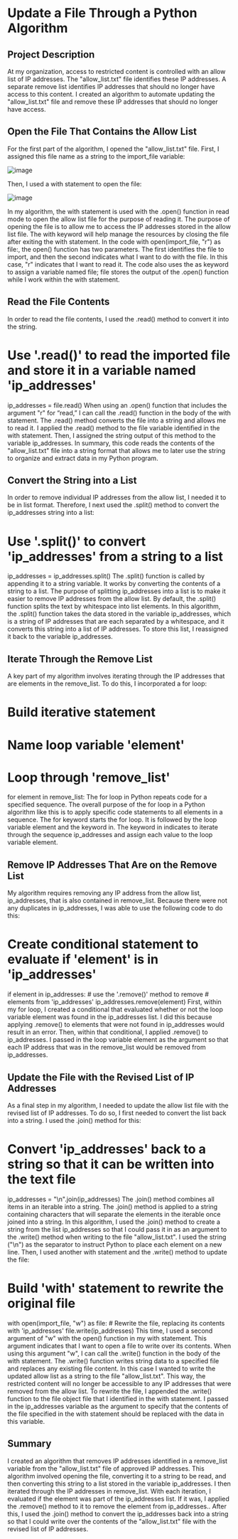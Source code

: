 # Update a File Through a Python Algorithm
## Project Description
At my organization, access to restricted content is controlled with an allow list of IP addresses. The "allow_list.txt" file identifies these IP addresses. A separate remove list identifies IP addresses that should no longer have access to this content. I created an algorithm to automate updating the "allow_list.txt" file and remove these IP addresses that should no longer have access. 
## Open the File That Contains the Allow List
For the first part of the algorithm, I opened the "allow_list.txt" file. First, I assigned this file name as a string to the import_file variable:  


![image](https://github.com/user-attachments/assets/f9393f80-24fb-4b7a-93d1-16dcad94488e)

Then, I used a with statement to open the file:  


![image](https://github.com/user-attachments/assets/bf5901f8-0a20-4753-bc49-e59577e4b338)
 
In my algorithm, the with statement is used with the .open() function in read mode to open the allow list file for the purpose of reading it. The purpose of opening the file is to allow me to access the IP addresses stored in the allow list file. The with keyword will help manage the resources by closing the file after exiting the with statement. In the code with open(import_file, "r") as file:, the open() function has two parameters. The first identifies the file to import, and then the second indicates what I want to do with the file. In this case, "r" indicates that I want to read it. The code also uses the as keyword to assign a variable named file; file stores the output of the .open() function while I work within the with statement.  


## Read the File Contents
In order to read the file contents, I used the .read() method to convert it into the string.  


# Use '.read()' to read the imported file and store it in a variable named 'ip_addresses'
ip_addresses = file.read()
When using an .open() function that includes the argument "r" for “read,” I can call the .read() function in the body of the with statement. The .read() method converts the file into a string and allows me to read it. I applied the .read() method to the file variable identified in the with statement. Then, I assigned the string output of this method to the variable ip_addresses. 
In summary, this code reads the contents of the "allow_list.txt" file into a string format that allows me to later use the string to organize and extract data in my Python program.
## Convert the String into a List
In order to remove individual IP addresses from the allow list, I needed it to be in list format. Therefore, I next used the .split() method to convert the ip_addresses string into a list:
# Use '.split()' to convert 'ip_addresses' from a string to a list
ip_addresses = ip_addresses.split()
The .split() function is called by appending it to a string variable. It works by converting the contents of a string to a list. The purpose of splitting ip_addresses into a list is to make it easier to remove IP addresses from the allow list. By default, the .split() function splits the text by whitespace into list elements. In this algorithm, the .split() function takes the data stored in the variable ip_addresses, which is a string of IP addresses that are each separated by a whitespace, and it converts this string into a list of IP addresses. To store this list, I reassigned it back to the variable ip_addresses. 
## Iterate Through the Remove List
A key part of my algorithm involves iterating through the IP addresses that are elements in the remove_list. To do this, I incorporated a for loop:
# Build iterative statement
# Name loop variable 'element'
# Loop through 'remove_list'
for element in remove_list:
The for loop in Python repeats code for a specified sequence. The overall purpose of the for loop in a Python algorithm like this is to apply specific code statements to all elements in a sequence. The for keyword starts the for loop. It is followed by the loop variable element and the keyword in. The keyword in indicates to iterate through the sequence ip_addresses and assign each value to the loop variable element. 
## Remove IP Addresses That Are on the Remove List
My algorithm requires removing any IP address from the allow list, ip_addresses, that is also contained in remove_list.  Because there were not any duplicates in ip_addresses, I was able to use the following code to do this:
# Create conditional statement to evaluate if 'element' is in 'ip_addresses'
if element in ip_addresses:
    # use the '.remove()' method to remove
    # elements from 'ip_addresses'
    ip_addresses.remove(element)
First, within my for loop, I created a conditional that evaluated whether or not the loop variable element was found in the ip_addresses list. I did this because applying .remove() to elements that were not found in ip_addresses would result in an error. 
Then, within that conditional, I applied .remove() to ip_addresses. I passed in the loop variable element as the argument so that each IP address that was in the remove_list would be removed from ip_addresses.
## Update the File with the Revised List of IP Addresses 
As a final step in my algorithm, I needed to update the allow list file with the revised list of IP addresses. To do so, I first needed to convert the list back into a string. I used the .join() method for this:
# Convert 'ip_addresses' back to a string so that it can be written into the text file
ip_addresses = "\n".join(ip_addresses)
The .join() method combines all items in an iterable into a string. The .join() method is applied to a string containing characters that will separate the elements in the iterable once joined into a string. In this algorithm, I used the .join() method to create a string from the list ip_addresses so that I could pass it in as an argument to the .write() method when writing to the file "allow_list.txt". I used the string ("\n") as the separator to instruct Python to place each element on a new line. 
Then, I used another with statement and the .write() method to update the file:
# Build 'with' statement to rewrite the original file
with open(import_file, "w") as file:
    # Rewrite the file, replacing its contents with 'ip_addresses'
    file.write(ip_addresses)
This time, I used a second argument of "w" with the open() function in my with statement. This argument indicates that I want to open a file to write over its contents. When using this argument "w", I can call the .write() function in the body of the with statement. The .write() function writes string data to a specified file and replaces any existing file content. 
In this case I wanted to write the updated allow list as a string to the file "allow_list.txt". This way, the restricted content will no longer be accessible to any IP addresses that were removed from the allow list. To rewrite the file, I appended the .write() function to the file object file that I identified in the with statement. I passed in the ip_addresses variable as the argument to specify that the contents of the file specified in the with statement should be replaced with the data in this variable.
## Summary
I created an algorithm that removes IP addresses identified in a remove_list variable from the "allow_list.txt" file of approved IP addresses. This algorithm involved opening the file, converting it to a string to be read, and then converting this string to a list stored in the variable ip_addresses. I then iterated through the IP addresses in remove_list. With each iteration, I evaluated if the element was part of the ip_addresses list. If it was, I applied the .remove() method to it to remove the element from ip_addresses.. After this, I used the .join() method to convert the ip_addresses back into a string so that I could write over the contents of the "allow_list.txt" file with the revised list of IP addresses.
